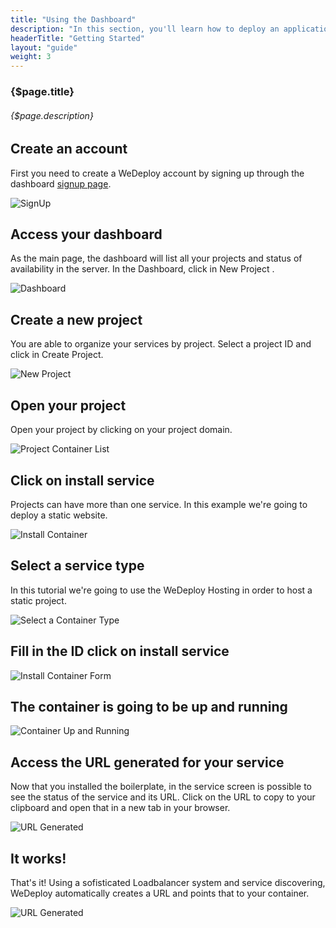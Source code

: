 ```yaml
---
title: "Using the Dashboard"
description: "In this section, you'll learn how to deploy an application using WeDeploy Dashboard."
headerTitle: "Getting Started"
layout: "guide"
weight: 3
---
```


### {$page.title}

###### {$page.description}

<article id="1">

## Create an account

First you need to create a WeDeploy account by signing up through the dashboard [signup page](http://dashboard.wedeploy.com/signup).

![SignUp](https://cloud.githubusercontent.com/assets/301291/18884345/e5bd302e-849b-11e6-9be7-552acda97a31.png)

</article>

<article id="2">

## Access your dashboard

As the main page, the dashboard will list all your projects and status of availability in the server. In the Dashboard, click in New Project .

![Dashboard](https://cloud.githubusercontent.com/assets/301291/18655293/798013ae-7e9c-11e6-8f7f-4d029d73d2bb.png)

</article>

<article id="3">

## Create a new project

You are able to organize your services by project. Select a project ID and click in Create Project.

![New Project](https://cloud.githubusercontent.com/assets/301291/18656444/0409e49c-7ea6-11e6-8961-eeccd4deab43.png)

</article>

<article id="4">

## Open your project

Open your project by clicking on your project domain.

![Project Container List](https://cloud.githubusercontent.com/assets/301291/18656506/7e3d873c-7ea6-11e6-945b-2da9ba801c3e.png)

</article>

<article id="5">

## Click on install service

Projects can have more than one service. In this example we're going to deploy a static website.

![Install Container](https://cloud.githubusercontent.com/assets/301291/18655453/c83e2a66-7e9d-11e6-8440-673e3781335b.png)

</article>

<article id="6">

## Select a service type
In this tutorial we're going to use the WeDeploy Hosting in order to host a static project.

![Select a Container Type](https://cloud.githubusercontent.com/assets/301291/18656521/9f3392b0-7ea6-11e6-9d05-29c68a657f6d.png)

</article>

<article id="7">

## Fill in the ID click on install service

![Install Container Form](https://cloud.githubusercontent.com/assets/301291/18656546/cac3682e-7ea6-11e6-8e24-354a1df99ea0.png)

</article>

<article id="8">

## The container is going to be up and running

![Container Up and Running](https://cloud.githubusercontent.com/assets/301291/18656561/f076a57c-7ea6-11e6-9d9d-aa288ca72135.png)

</article>

<article id="9">

## Access the URL generated for your service
Now that you installed the boilerplate, in the service screen is possible to see the status of the service and its URL. Click on the URL to copy to your clipboard and open that in a new tab in your browser.

![URL Generated](https://cloud.githubusercontent.com/assets/301291/18656570/0e5adc7a-7ea7-11e6-8dd8-74f3697b520f.png)

</article>

<article id="10">

## It works!
That's it! Using a sofisticated Loadbalancer system and service discovering, WeDeploy automatically creates a URL and points that to your container.

![URL Generated](https://cloud.githubusercontent.com/assets/301291/17796616/b2ca3fd4-6576-11e6-8e18-85423f206b94.jpg)

</article>
